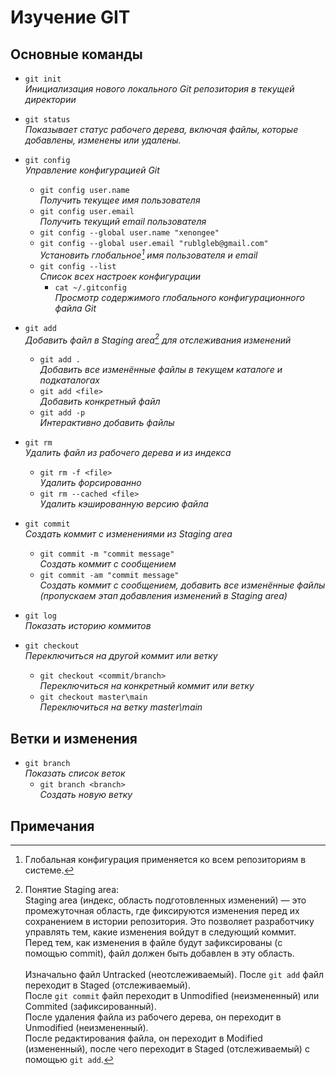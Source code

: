 # Изучение GIT

## Основные команды

- `git init` \
*Инициализация нового локального Git репозитория в текущей директории*

- `git status` \
*Показывает статус рабочего дерева, включая файлы, которые добавлены, изменены или удалены.*

- `git config` \
*Управление конфигурацией Git*
    - `git config user.name` \
    *Получить текущее имя пользователя*
    - `git config user.email` \
    *Получить текущий email пользователя*
    - `git config --global user.name "xenongee"`
    - `git config --global user.email "rublgleb@gmail.com"` \
    *Установить глобальное[^1] имя пользователя и email*
    - `git config --list` \
    *Список всех настроек конфигурации*
        - `cat ~/.gitconfig` \
        *Просмотр содержимого глобального конфигурационного файла Git*

- `git add` \
*Добавить файл в Staging area[^2] для отслеживания изменений*
    - `git add .` \
    *Добавить все изменённые файлы в текущем каталоге и подкаталогах*
    - `git add <file>` \
    *Добавить конкретный файл*
    - `git add -p` \
    *Интерактивно добавить файлы*

- `git rm` \
*Удалить файл из рабочего дерева и из индекса*
    - `git rm -f <file>` \
    *Удалить форсированно*
    - `git rm --cached <file>` \
    *Удалить кэшированную версию файла*

- `git commit` \
*Создать коммит с изменениями из Staging area*
    - `git commit -m "commit message"` \
    *Создать коммит с сообщением*
    - `git commit -am "commit message"` \
    *Создать коммит с сообщением, добавить все изменённые файлы (пропускаем этап добавления изменений в Staging area)*

- `git log` \
*Показать историю коммитов*

- `git checkout` \
*Переключиться на другой коммит или ветку*
    - `git checkout <commit/branch>` \
    *Переключиться на конкретный коммит или ветку*
    - `git checkout master\main` \
    *Переключиться на ветку master\main*

## Ветки и изменения
- `git branch` \
  *Показать список веток*
  - `git branch <branch>` \
    *Создать новую ветку*

## Примечания

[^1]: Глобальная конфигурация применяется ко всем репозиториям в системе.
[^2]: Понятие Staging area: \
Staging area (индекс, область подготовленных изменений) — это промежуточная область, где фиксируются изменения перед их сохранением в истории репозитория. Это позволяет разработчику управлять тем, какие изменения войдут в следующий коммит. \
Перед тем, как изменения в файле будут зафиксированы (с помощью commit), файл должен быть добавлен в эту область. \
\
Изначально файл Untracked (неотслеживаемый). После `git add` файл переходит в Staged (отслеживаемый). \
После `git commit` файл переходит в Unmodified (неизмененный) или Commited (зафиксированный). \
После удаления файла из рабочего дерева, он переходит в Unmodified (неизмененный). \
После редактирования файла, он переходит в Modified (измененный), после чего переходит в Staged (отслеживаемый) с помощью `git add`.
[^3]:
[^4]:
[^5]:
[^6]:
[^7]:
[^8]:
[^9]:
[^10]:
